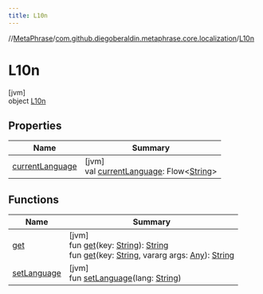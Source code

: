 ```yaml
---
title: L10n
---
```

//[MetaPhrase](../../../index.html)/[com.github.diegoberaldin.metaphrase.core.localization](../index.html)/[L10n](index.html)



# L10n



[jvm]\
object [L10n](index.html)



## Properties


| Name | Summary |
|---|---|
| [currentLanguage](current-language.html) | [jvm]<br>val [currentLanguage](current-language.html): Flow&lt;[String](https://kotlinlang.org/api/latest/jvm/stdlib/kotlin/-string/index.html)&gt; |


## Functions


| Name | Summary |
|---|---|
| [get](get.html) | [jvm]<br>fun [get](get.html)(key: [String](https://kotlinlang.org/api/latest/jvm/stdlib/kotlin/-string/index.html)): [String](https://kotlinlang.org/api/latest/jvm/stdlib/kotlin/-string/index.html)<br>fun [get](get.html)(key: [String](https://kotlinlang.org/api/latest/jvm/stdlib/kotlin/-string/index.html), vararg args: [Any](https://kotlinlang.org/api/latest/jvm/stdlib/kotlin/-any/index.html)): [String](https://kotlinlang.org/api/latest/jvm/stdlib/kotlin/-string/index.html) |
| [setLanguage](set-language.html) | [jvm]<br>fun [setLanguage](set-language.html)(lang: [String](https://kotlinlang.org/api/latest/jvm/stdlib/kotlin/-string/index.html)) |

